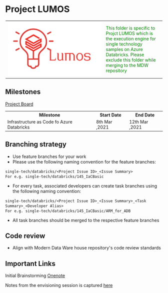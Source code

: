 # Project LUMOS

<!-- markdownlint-disable MD033 -->

<span>
    <table style="border: 1px solid #FFF;border-collapse: collapse;">
    <tr>
        <td width=300>
        <img  src="../Common_Assets/Images/Lumos_logo.png" alt="Italian Trulli">
        </td>
        <td style="color:green">
            This folder is specific to Projct LUMOS which is the execution engine for single technology samples on Azure Databricks. Please exclude this folder while merging to the MDW repository
        </td>
    </tr>
    </table>
</span>

## Milestones

<a href = "https://github.com/Azure-Samples/modern-data-warehouse-dataops/projects/15">Project Board</a>
<span>
    <table style="border: 0px solid #FFF;border-collapse: collapse;">
    <tr>
        <th>
            Milestone
        </th>
        <th>
            Start Date
        </th>
        <th>
            End Date
        </th>
    </tr>
    <tr>
        <td>
            Infrastructure as Code fo Azure Databricks
        </td>
        <td>
            8th Mar ,2021
        </td>
        <td>
            12th Mar ,2021
        </td>
    </tr>
    </table>
</span>
<!-- markdownlint-enable MD033-->

## Branching strategy

* Use feature branches for your work
* Please use the following naming convention for the feature branches:
<!-- markdownlint-disable MD033-->
    single-tech/databricks/<Project Issue ID>_<Issue Summary>
    For e.g. single-tech/databricks/145_IaCBasic
<!-- markdownlint-enable MD033-->
* For every task, associated developers can create task branches using the following naming convention:
<!-- markdownlint-disable MD033-->
    single-tech/databricks/<Project Issue ID>_<Issue Summary>_<Task Summary>_<Developer Alias>
    For e.g. single-tech/databricks/145_IaCBasic/ARM_for_ADB
<!-- markdownlint-enable MD033-->
* All task branches should be merged to the respective feature branches

## Code review

* Align with Modern Data Ware house repository's code review standards

## Important Links

Initial Brainstorming [Onenote](https://microsoft.sharepoint.com/teams/CSEFTEFY19/_layouts/OneNote.aspx?id=%2Fteams%2FCSEFTEFY19%2FShared%20Documents%2FCrew%20-%20Quokka%2FTeam%20Quokka&wd=target%28Product%20and%20Practise%20Contributions.one%7C406AD8E6-4EE8-458D-9B7D-07F1A161B8CD%2FModern%20Data%20Warehouse%7C94D4127C-B03D-4669-A1C4-F9844C12DE70%2F%29)

Notes from the envisioning session is captured [here](https://microsoft-my.sharepoint.com/:i:/p/anbadh/EVuhXTy1s7VBg60IUiGOBZkB4mENJVE3upfu1yr7_tMBkg?e=YKgBm1)

